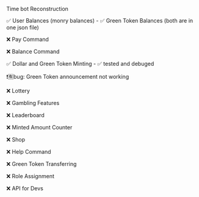 Time bot
Reconstruction

✅ User Balances (monry balances) - ✅ Green Token Balances
(both are in one json file)

❌ Pay Command

❌ Balance Command 

✅ Dollar and Green Token Minting - ✅ tested and debuged

❗🈶bug: Green Token announcement not working 

❌ Lottery

❌ Gambling Features

❌ Leaderboard

❌ Minted Amount Counter

❌ Shop

❌ Help Command

❌ Green Token Transferring

❌ Role Assignment

❌ API for Devs
